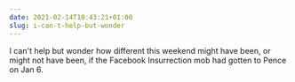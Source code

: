 ```yaml
---
date: 2021-02-14T10:43:21+01:00
slug: i-can-t-help-but-wonder
---
```

I can't help but wonder how different this weekend might have been, or might not have been, if the Facebook Insurrection mob had gotten to Pence on Jan 6.


